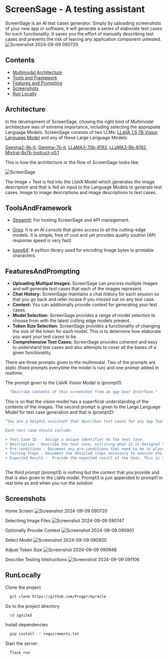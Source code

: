 
# ScreenSage - A testing assistant


ScreenSage is an AI test cases generator. Simply by uploading screenshots of your new app or software, it will generate a series of elaborate test cases for each functionality. It saves you the effort of manually describing test cases and prevents the risk of leaving any application component untested.
![Screenshot 2024-09-09 090720](https://github.com/user-attachments/assets/39a5a17f-f3ab-48fd-9522-108f462f57fe)


## Contents

+ [Multimodal Architecture](#Architecture)
+ [Tools and Framework](#ToolsAndFramework)
+ [Features and Prompting](#FeaturesAndPrompting)
+ [Screenshots](#Screenshots)
+ [Run Locally](##RunLocally)
## Architecture

In the development of ScreenSage, chosing the right kind of Multimodal architecture was of extreme importance, including selecting the appropiate Language Models.
ScreenSage consists of two LLMs: [LLaVA 1.5 7B Vision Language Model](https://huggingface.co/liuhaotian/llava-v1.5-7b) and any of these Large Language Models:

[Gemma2-9b-it](https://huggingface.co/google/gemma-2-9b-it),
[Gemma-7b-it](https://huggingface.co/google/gemma-1.1-7b-it),
[LLaMA3-70b-8192](https://github.com/meta-llama/llama-models/blob/main/models/llama3_1/MODEL_CARD.md),
[LLaMA3-8b-8192](https://github.com/meta-llama/llama-models/blob/main/models/llama3_1/MODEL_CARD.md),
[Mixtral-8x7b-Instruct-v0.1](https://huggingface.co/mistralai/Mixtral-8x7B-Instruct-v0.1)

This is how the architecture or the flow of ScreenSage looks like:


![ScreenSage](https://github.com/user-attachments/assets/231ff876-55d6-4b4d-836a-15b1659fd35a)


The Image + Text is fed into the LlaVA Model which generates the image description and that is fed an input to the Language Models to generate test cases. Image to image descriptions and image descriptions to test cases. 

## ToolsAndFramework

+ [Streamlit](https://docs.streamlit.io/get-started): For hosting ScreenSage and API management.

+ [Groq](https://console.groq.com/playground): It is an AI console that gives access to all the cutting-edge models. It is simple, free of cost and yet provides quality soution (API response speed is very fast)

+ [base64](https://docs.python.org/3/library/base64.html): A python library used for encoding Image bytes to printable characters.

## FeaturesAndPrompting

- **Uploading Multipal Images:** ScreenSage can process multiple images and will generate test cases that each of the images represent.
- **Chat History:** ScreenSage maintains a chat history for each session so that you go back and refer incase if you missed out on any test case.
- **Context:** You can additionally provide context for generating your test cases.
- **Model Selection:** ScreenSage provides a range of model selection to choose from with the latest cutting edge models present. 
- **Token Size Selection:** ScreenSage provides a functionality of changing the size of the token for each model. This is to determine how elaborate you want your test cases to be. 
 - **Comprehensive Test Cases:** ScreenSage provides coherent and easy to understand test cases and also attempts to cover all the bases of a given functionality. 


There are three prompts given to the multimodal. Two of the prompts are static (fixed prompts everytime the model is run) and one prompt added in realtime.

The prompt given to the LlaVA Vision Model is (prompt1):
```bash
  "Describe contents of this screenshot from an app User Interface."
```

This is so that the vision model has a superficial understanding of the contents of the images. The second prompt is given to the Large Language Model for test case generation and that is (prompt2):
```bash
"You are a helpful assistant that describes test cases for any app features, based on the descriptions of the screenshots of the app. 

Each test case should include:

+ Test Case ID -  Assign a unique identifier to the test case.
+ Description - Describe the test case, outlining what it is designed to do.
+ Pre-conditions - Document any pre-conditions that need to be in place for the test case to run properly. It may include initial configuration settings or manually executing some previous tests.
+ Testing Steps - Document the detailed steps necessary to execute the test case. This includes deciding which actions should be taken to perform the test.
+ Expected Result -  Provide the expected result of the test. This is the result the tester is looking to verify."
  
```

The third prompt (prompt3) is nothing but the context that you provide and that is also given to the LlaVa model. Prompt3 is just appended to prompt1 in real time as and when you run the solution

## Screenshots
Home Screen
![Screenshot 2024-09-09 090720](https://github.com/user-attachments/assets/faa9f1fb-b79a-4044-b613-b8978c4d7844)


Selectimg Image Files
![Screenshot 2024-09-09 090747](https://github.com/user-attachments/assets/0d8515e5-93cf-49a7-b0e4-b6c1aa1ab4a8)


Optionally Provide Context
![Screenshot 2024-09-09 090901](https://github.com/user-attachments/assets/626a62ee-a44e-4413-8956-22ca352beffc)


Select Model
![Screenshot 2024-09-09 090920](https://github.com/user-attachments/assets/7a1de29e-4423-413c-9fb2-eafd45844684)


Adjust Token Size
![Screenshot 2024-09-09 090948](https://github.com/user-attachments/assets/49d236ae-7129-41c5-bc7e-c1a0873a6547)


Describe Testing Intstructions
![Screenshot 2024-09-09 091106](https://github.com/user-attachments/assets/593e2c04-8e86-40eb-95cc-6dcce5e63db7)
## RunLocally

Clone the project

```bash
  git clone https://github.com/Progpr/myracle
```

Go to the project directory

```bash
  cd ignite5
```

Install dependencies

```bash
  pip install -r requirements.txt
```

Start the server

```bash
  flask run
```

